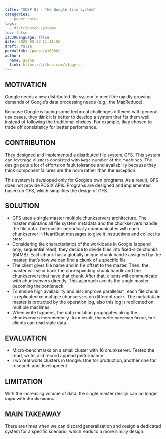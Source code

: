 ```yaml
---
title: "SOSP'03 - The Google file system"
categories: 
  - paper notes
tags: 
  - distributed-systems
toc: false
isCJKLanguage: false
date: 2022-05-22 11:11:56
draft: false
permalink: /pages/a16968/
author: 
  name: gyzhu
  link: https://github.com/z1ggy-o
---
```


## MOTIVATION

Google needs a new distributed file system to meet the rapidly growing demands of Google’s data processing needs (e.g., the MapReduce).

Because Google is facing some technical challenges different with general use cases, they think it is better to develop a system that fits them well instead of following the traditional choices. For example, they chosen to trade off consistency for better performance.

## CONTRIBUTION

They designed and implemented a distributed file system, GFS. This system can leverage clusters consisted with large number of the machines. The design puts a lot of efforts on fault tolerance and availability because they think component failures are the norm rather than the exception.
	
This system is developed only for Google’s own programs. As a result, GFS does not provide POSIX APIs. Programs are designed and implemented based on GFS, which simplifies the design of GFS.

## SOLUTION
    
- GFS uses a single master multiple chunkservers architecture. The master maintains all file system metadata and the chunkservers handle the file data. The master periodically communicates with each chunkserver in HeartBeat messages to give it instructions and collect its state.
- Considering the characteristics of the workloads in Google (append only, sequential read), they decide to divide files into fixed-size chunks (64MB). Each chunk has a globally unique chunk handle assigned by the master, that’s how we can find a chunk of a specific file.
- The client gives file name and in file offset to the master. Then, the master will send back the corresponding chunk handle and the chunkservers that have that chunk. After that, clients will communicate with chunkservers directly. This approach avoids the single master becoming the bottleneck.
- To ensure high availability and also improve parallelism, each file chunk is replicated on multiple chunservers on different racks. The metadata in master is protected by the operation log, also this log is replicated on multiple machines.
- When write happens, the data mutation propagates along the chunkservers incrementally. As a result, the write becomes faster, but clients can read stale data.

## EVALUATION

- Micro-benchmarks on a small cluster with 16 chunkserver. Tested the read, write, and record append performance.
- Two real world clusters in Google. One for production, another one for research and development.

## LIMITATION

With the increasing volume of data, the single master design can no longer cope with the demands.

## MAIN TAKEAWAY

There are times when we can discard generalization and design a dedicated system for a specific scenario, which leads to a more simply design.
